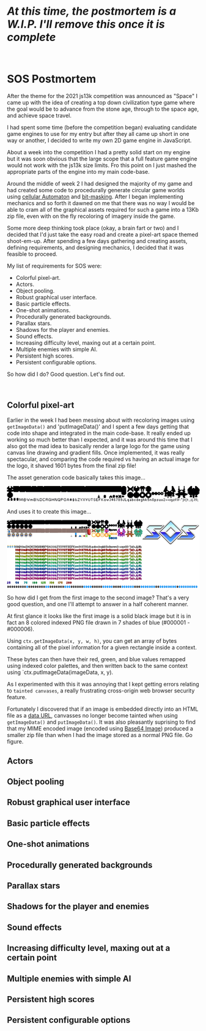 # *At this time, the postmortem is a W.I.P. I'll remove this once it is complete*

<br>

# SOS Postmortem

After the theme for the 2021 js13k competition was announced as "Space" I came up with the idea of creating a top down civilization type game where the goal would be to advance from the stone age, through to the space age, and achieve space travel.

I had spent some time (before the competition began) evaluating candidate game engines to use for my entry but after they all came up short in one way or another, I decided to write my own 2D game engine in JavaScript.

About a week into the competition I had a pretty solid start on my engine but it was soon obvious that the large scope that a full feature game engine would not work with the js13k size limits. Fro this point on I just mashed the appropriate parts of the engine into my main code-base.

Around the middle of week 2 I had designed the majority of my game and had created some code to procedurally generate circular game worlds using [cellular Automaton](https://en.wikipedia.org/wiki/Cellular_automaton) and [bit-masking](https://web.archive.org/web/20110714085421/http://www.angryfishstudios.com/2011/04/adventures-in-bitmasking/). After I began implementing mechanics and so forth it dawned on me that there was no way I would be able to cram all of the graphical assets required for such a game into a 13Kb zip file, even with on the fly recoloring of imagery inside the game.

Some more deep thinking took place (okay, a brain fart or two) and I decided that I'd just take the easy road and create a pixel-art space themed shoot-em-up. After spending a few days gathering and creating assets, defining requirements, and designing mechanics, I decided that it was feasible to proceed.

My list of requirements for SOS were:

- Colorful pixel-art.
- Actors.
- Object pooling.
- Robust graphical user interface.
- Basic particle effects.
- One-shot animations.
- Procedurally generated backgrounds.
- Parallax stars.
- Shadows for the player and enemies.
- Sound effects.
- Increasing difficulty level, maxing out at a certain point.
- Multiple enemies with simple AI.
- Persistent high scores.
- Persistent configurable options.

So how did I do? Good question. Let's find out.

<br>

## Colorful pixel-art

Earlier in the week I had been messing about with recoloring images using `getImageData()` and 'putImageData()' and I spent a few days getting that code into shape and integrated in the main code-base. It really ended up working so much better than I expected, and it was around this time that I also got the mad idea to basically render a large logo for the game using canvas line drawing and gradient fills. Once implemented, it was really spectacular, and comparing the code required vs having an actual image for the logo, it shaved 1601 bytes from the final zip file!

The asset generation code basically takes this image...

![Base Assets](src/assets_base.png)

And uses it to create this image...

![Composed Assets](src/assets_composed.png)

So how did I get from the first image to the second image? That's a very good question, and one I'll attempt to answer in a half coherent manner.

At first glance it looks like the first image is a solid black image but it is in fact an 8 colored indexed PNG file drawn in 7 shades of blue (#000001 - #000006).

Using `ctx.getImageData(x, y, w, h)`, you can get an array of bytes containing all of the pixel information for a given rectangle inside a context.

These bytes can then have their red, green, and blue values remapped using indexed color palettes, and then written back to the same context using `ctx.putImageData(imageData, x, y).

As I experimented with this it was annoying that I kept getting errors relating to `tainted canvases`, a really frustrating cross-origin web browser security feature.

Fortunately I discovered that if an image is embedded directly into an HTML file as a [data URL](https://developer.mozilla.org/en-US/docs/Web/HTTP/Basics_of_HTTP/Data_URIs), canvasses no longer become tainted when using `getImageData()` and `putImageData()`. It was also pleasantly suprising to find that my MIME encoded image (encoded using [Base64 Image](https://www.base64-image.de)) produced a smaller zip file than when I had the image stored as a normal PNG file. Go figure.

## Actors

## Object pooling

## Robust graphical user interface

## Basic particle effects

## One-shot animations

## Procedurally generated backgrounds

## Parallax stars

## Shadows for the player and enemies

## Sound effects

## Increasing difficulty level, maxing out at a certain point

## Multiple enemies with simple AI

## Persistent high scores

## Persistent configurable options

